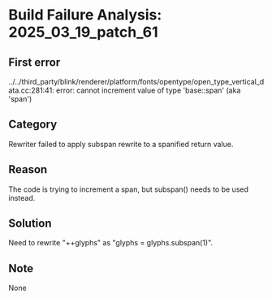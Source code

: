 # Build Failure Analysis: 2025_03_19_patch_61

## First error

../../third_party/blink/renderer/platform/fonts/opentype/open_type_vertical_data.cc:281:41: error: cannot increment value of type 'base::span<const Glyph>' (aka 'span<const unsigned short>')

## Category
Rewriter failed to apply subspan rewrite to a spanified return value.

## Reason
The code is trying to increment a span, but subspan() needs to be used instead.

## Solution
Need to rewrite "++glyphs" as "glyphs = glyphs.subspan(1)".

## Note
None
